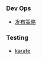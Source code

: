 ### Dev Ops
- [发布策略](http://www.zhangjiee.com/wiki/devops/k8s-deployment-strategies.html)

### Testing
- [karate](https://github.com/karatelabs/karate#not-contains)
